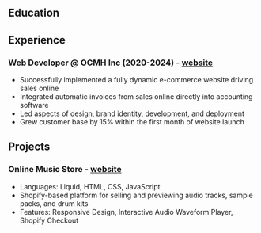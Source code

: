 ## Education

## Experience

### Web Developer @ OCMH Inc (2020-2024) - [website](https://ocmhinc.com)
 - Successfully implemented a fully dynamic e-commerce website driving sales online
 - Integrated automatic invoices from sales online directly into accounting software
 - Led aspects of design, brand identity, development, and deployment
 - Grew customer base by 15% within the first month of website launch
   


## Projects
### Online Music Store - [website](https://prodbymele.com)
- Languages: Liquid, HTML, CSS, JavaScript
- Shopify-based platform for selling and previewing audio tracks, sample packs, and drum kits
- Features: Responsive Design, Interactive Audio Waveform Player, Shopify Checkout
